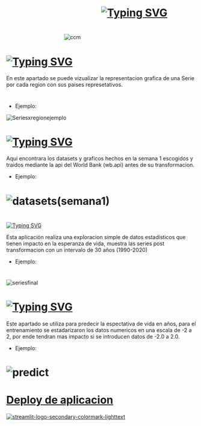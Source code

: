 # 
#                                       [![Typing SVG](https://readme-typing-svg.demolab.com?font=Cinzel&size=35&pause=1000000&color=F7F7F7&width=455&lines=C+O+N+T+E+N+I+D+O)](https://git.io/typing-svg)
#
                                       ![ccm](https://user-images.githubusercontent.com/93687273/200126368-f18ddd88-e6e8-439c-aed5-8c3c459f4273.gif)
#
# [![Typing SVG](https://readme-typing-svg.demolab.com?font=Cinzel&size=25&pause=10000&color=F77C07&width=455&lines=Graficas+x+Series)](https://git.io/typing-svg)
En este apartado se puede vizualizar la representacion grafica de una Serie por cada region con sus  paises represetativos.
#
- Ejemplo:

![Seriesxregionejemplo](https://user-images.githubusercontent.com/93687273/196831897-d3f62244-d8bd-42fb-8fa9-880843149adb.png)
#
#
# [![Typing SVG](https://readme-typing-svg.demolab.com?font=Cinzel&size=25&pause=10000&color=F77C07&width=455&lines=Proyecci%C3%B3n+%2B+Datasets+(Semana+1))](https://git.io/typing-svg)

Aqui encontrara los datasets y graficos hechos en la semana 1 escogidos y traidos mediante la api del World Bank (wb.api) antes de su transformacion.

- Ejemplo:
#
# ![datasets(semana1)](https://user-images.githubusercontent.com/93687273/196832270-ee658f09-7062-4297-a40d-5f5d6082d298.png)
#
[![Typing SVG](https://readme-typing-svg.demolab.com?font=Cinzel&size=30&pause=10000&color=F77C07&width=455&lines=Stats+Explorer)](https://git.io/typing-svg)

Esta aplicación realiza una exploracion simple de datos estadísticos que tienen impacto en la esperanza de vida, muestra las series
post transformacion con un intervalo de 30 años (1990-2020)

- Ejemplo:
#
![seriesfinal](https://user-images.githubusercontent.com/93687273/196832479-b2e36596-3774-4dc8-8b4e-0fd11896e536.png)

#
# 
# [![Typing SVG](https://readme-typing-svg.demolab.com?font=Cinzel&size=30&pause=10000&color=F77C07&width=455&lines=Predicci%C3%B3n)](https://git.io/typing-svg)

Este apartado se utiliza para predecir la espectativa de vida en años, para el entrenamiento se estadarizaron los datos numericos en una escala de  -2 a 2, por ende tendran mas impacto si se introducen  datos de -2.0 a 2.0.

- Ejemplo:
#
# ![predict](https://user-images.githubusercontent.com/93687273/196829652-3e0ba988-7e68-4b50-bc89-f5fdc0466781.png)
#

# [Deploy de aplicacion ](https://brakions-streamlit-test-app-ifwq1h.streamlitapp.com/)
[![streamlit-logo-secondary-colormark-lighttext](https://user-images.githubusercontent.com/93687273/197578006-9d885cf3-0d5b-4c84-baff-7f1b1ac88fd4.png) ](https://brakions-streamlit-test-app-ifwq1h.streamlitapp.com/)



